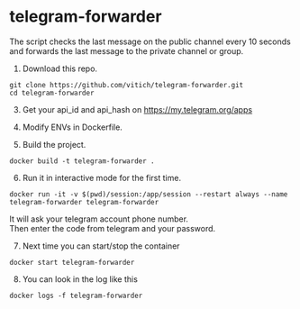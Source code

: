 # telegram-forwarder
The script checks the last message on the public channel every 10 seconds and forwards the last message to the private channel or group.

1) Download this repo.<br />
```
git clone https://github.com/vitich/telegram-forwarder.git
cd telegram-forwarder
```
3) Get your api_id and api_hash on https://my.telegram.org/apps<br />

4) Modify ENVs in Dockerfile.<br />

5) Build the project.<br />
```
docker build -t telegram-forwarder .
```
6) Run it in interactive mode for the first time.<br />
```
docker run -it -v $(pwd)/session:/app/session --restart always --name telegram-forwarder telegram-forwarder
```
It will ask your telegram account phone number.<br />
Then enter the code from telegram and your password.<br />

7) Next time you can start/stop the container <br />
```
docker start telegram-forwarder
```
8) You can look in the log like this
```
docker logs -f telegram-forwarder
```
